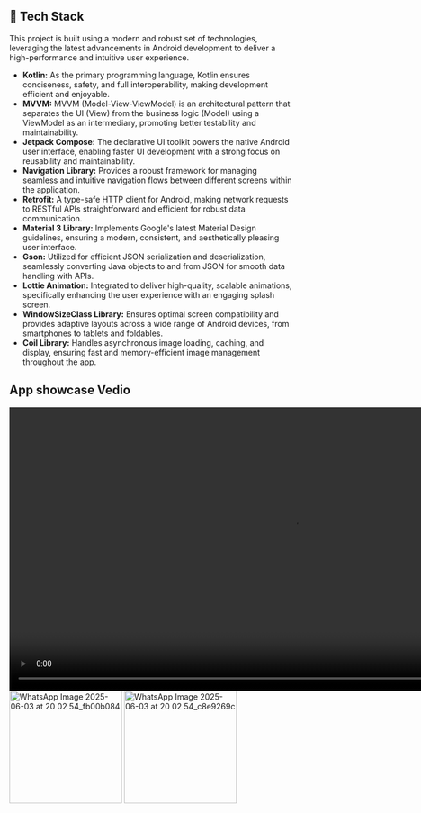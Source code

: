 

<h2>🚀 Tech Stack</h2>

<p>This project is built using a modern and robust set of technologies, leveraging the latest advancements in Android development to deliver a high-performance and intuitive user experience.</p>

<ul>
    <li>
        <strong>Kotlin:</strong> As the primary programming language, Kotlin ensures conciseness, safety, and full interoperability, making development efficient and enjoyable.
    </li>
      <li>
        <strong>MVVM:</strong> MVVM (Model-View-ViewModel) is an architectural pattern that separates the UI (View) from the business logic (Model) using a ViewModel as an intermediary, promoting better testability and maintainability.
    </li>
    <li>
        <strong>Jetpack Compose:</strong> The declarative UI toolkit powers the native Android user interface, enabling faster UI development with a strong focus on reusability and maintainability.
    </li>
    <li>
        <strong>Navigation Library:</strong> Provides a robust framework for managing seamless and intuitive navigation flows between different screens within the application.
    </li>
    <li>
        <strong>Retrofit:</strong> A type-safe HTTP client for Android, making network requests to RESTful APIs straightforward and efficient for robust data communication.
    </li>
    <li>
        <strong>Material 3 Library:</strong> Implements Google's latest Material Design guidelines, ensuring a modern, consistent, and aesthetically pleasing user interface.
    </li>
    <li>
        <strong>Gson:</strong> Utilized for efficient JSON serialization and deserialization, seamlessly converting Java objects to and from JSON for smooth data handling with APIs.
    </li>
    <li>
        <strong>Lottie Animation:</strong> Integrated to deliver high-quality, scalable animations, specifically enhancing the user experience with an engaging splash screen.
    </li>
    <li>
        <strong>WindowSizeClass Library:</strong> Ensures optimal screen compatibility and provides adaptive layouts across a wide range of Android devices, from smartphones to tablets and foldables.
    </li>
    <li>
        <strong>Coil Library:</strong> Handles asynchronous image loading, caching, and display, ensuring fast and memory-efficient image management throughout the app.
    </li>
</ul>

<h2>App showcase Vedio</h2>

<video src="https://github.com/user-attachments/assets/2abeace4-0600-43c8-9b32-808a440c339e" width = "200%" controls>
    Your browser does not support the video tag.
</video>



<img src="https://github.com/user-attachments/assets/c06a666e-af41-41a9-8f87-6865ba634041" alt="WhatsApp Image 2025-06-03 at 20 02 54_fb00b084" width="200"/>

<img src="https://github.com/user-attachments/assets/6b62547d-c99c-404d-be0a-1666d665958f" alt="WhatsApp Image 2025-06-03 at 20 02 54_c8e9269c" width="200"/>
